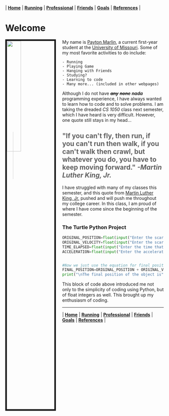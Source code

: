 
| [**Home**](/README) | [**Running**](/Running) | [**Professional**](/Professional) | [**Friends**](/Friends) | [**Goals**](/Goals) | [**References**](/References) |

# Welcome

<img src="https://tinyurl.com/wgdl5yu" style="width:30%; border:5px solid; margin-right: 20px" align="left">

My name is [Payton Marlin](https://spark.adobe.com/page/bx0sCvLqR5RHU/), a current first-year student at the [University of Missouri](https://missouri.edu/). Some of my most favorite activities to do include:

    - Running
    - Playing Game
    - Hanging with Friends
    - Studying?
    - Learning to code
    - Many more... (included in other webpages)

Although I do not have ~~**_any_**~~ ~~**_none_**~~ **_nada_** programming experience, I have always wanted to learn how to code and to solve problems. I am taking the dreaded *CS 1050* class next semester, which I have heard is very difficult. However, one quote still stays in my head...
>##  "If you can't fly, then run, if you can't run then walk, if you can't walk then crawl, but whatever you do, you have to keep moving forward." *-Martin Luther King, Jr.*

I have struggled with many of my classes this semester, and this quote from [Martin Luther King, Jr.](https://www.nobelprize.org/prizes/peace/1964/king/biographical/) pushed and will push me throughout my college career. In this class, I am proud of where I have come since the beginning of the semester.

### The Turtle Python Project
```Python
ORIGINAL_POSITION=float(input("Enter the scary object's starting position: "))   #Variable for initial position
ORIGINAL_VELOCITY=float(input("Enter the scary object's starting velocity: "))   #Variable for initial velocity
TIME_ELAPSED=float(input("Enter the time that has elasped: "))                   #Variable for time
ACCELERATION=float(input("Enter the acceleration of the scary object: "))        #Variable for acceleration


#Now we just use the equation for final position, using the variables defined
FINAL_POSITION=ORIGINAL_POSITION + ORIGINAL_VELOCITY*TIME_ELAPSED + 0.5*ACCELERATION*TIME_ELAPSED**2
print("\nThe final position of the object is", FINAL_POSITION)  #Finally, we print our function to the screen
```

This block of code above introduced me not only to the simplicity of coding using Python, but of float integers as well. This brought up my enthusiasm of coding.

---
| [**Home**](/README) | [**Running**](/Running) | [**Professional**](/Professional) | [**Friends**](/Friends) | [**Goals**](/Goals) | [**References**](/References) |


